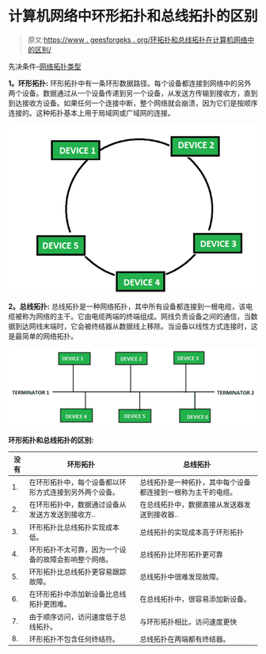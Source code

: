 # 计算机网络中环形拓扑和总线拓扑的区别

> 原文:[https://www . geesforgeks . org/环拓扑和总线拓扑在计算机网络中的区别/](https://www.geeksforgeeks.org/difference-between-ring-topology-and-bus-topology-in-computer-networks/)

先决条件–[网络拓扑类型](https://www.geeksforgeeks.org/types-of-network-topology/)

**1。环形拓扑:**
环形拓扑中有一条环形数据路径。每个设备都连接到网络中的另外两个设备。数据通过从一个设备传递到另一个设备，从发送方传输到接收方，直到到达接收方设备。如果任何一个连接中断，整个网络就会崩溃，因为它们是按顺序连接的。这种拓扑基本上用于局域网或广域网的连接。

![](img/789783b0e893b8acadf5a03021a39ca2.png)

**2。总线拓扑:**
总线拓扑是一种网络拓扑，其中所有设备都连接到一根电缆，该电缆被称为网络的主干。它由电缆两端的终端组成。网线负责设备之间的通信，当数据到达网线末端时，它会被终结器从数据线上移除。当设备以线性方式连接时，这是最简单的网络拓扑。

![](img/cab6a30bd9f0dec46166ab82a14839d7.png)

**环形拓扑和总线拓扑的区别:**

| 没有 | 环形拓扑 | 总线拓扑 |
| --- | --- | --- |
| 1. | 在环形拓扑中，每个设备都以环形方式连接到另外两个设备。 | 总线拓扑是一种拓扑，其中每个设备都连接到一根称为主干的电缆。 |
| 2. | 在环形拓扑中，数据通过设备从发送方发送到接收方.. | 在总线拓扑中，数据直接从发送器发送到接收器.. |
| 3. | 环形拓扑比总线拓扑实现成本低。 | 总线拓扑的实现成本高于环形拓扑 |
| 4. | 环形拓扑不太可靠，因为一个设备的故障会影响整个网络。 | 总线拓扑比环形拓扑更可靠 |
| 5. | 环形拓扑比总线拓扑更容易跟踪故障。 | 总线拓扑中很难发现故障。 |
| 6. | 在环形拓扑中添加新设备比总线拓扑更困难。 | 在总线拓扑中，很容易添加新设备。 |
| 7. | 由于顺序访问，访问速度低于总线拓扑。 | 与环形拓扑相比，访问速度更快 |
| 8. | 环形拓扑不包含任何终结符。 | 总线拓扑在两端都有终结器。 |